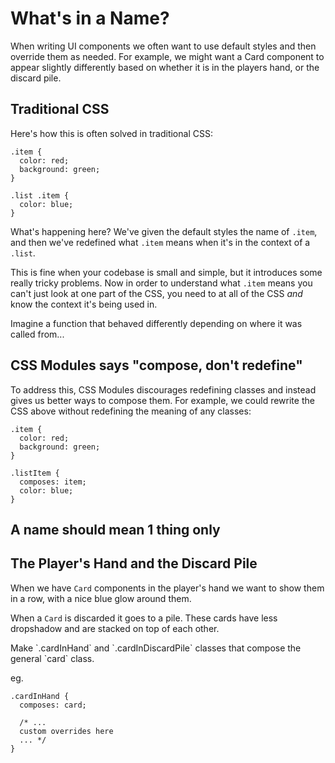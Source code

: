 # What's in a Name?

When writing UI components we often want to use default styles and then override them as needed. For example, we might want a Card component to appear slightly differently based on whether it is in the players hand, or the discard pile.

## Traditional CSS

Here's how this is often solved in traditional CSS:

```
.item {
  color: red;
  background: green;
}

.list .item {
  color: blue;
}
```

What's happening here? We've given the default styles the name of `.item`, and then we've redefined what `.item` means when it's in the context of a `.list`.

This is fine when your codebase is small and simple, but it introduces some really tricky problems. Now in order to understand what `.item` means you can't just look at one part of the CSS, you need to at all of the CSS _and_ know the context it's being used in.

Imagine a function that behaved differently depending on where it was called from...

## CSS Modules says "compose, don't redefine"

To address this, CSS Modules discourages redefining classes and instead gives us better ways to compose them. For example, we could rewrite the CSS above without redefining the meaning of any classes:

```
.item {
  color: red;
  background: green;
}

.listItem {
  composes: item;
  color: blue;
}
```

<div class="core-concept">
<h2>A name should mean 1 thing only</h2>
</div>

## The Player's Hand and the Discard Pile

When we have `Card` components in the player's hand we want to show them in a row, with a nice blue glow around them.

When a `Card` is discarded it goes to a pile. These cards have less dropshadow and are stacked on top of each other.

<div class="task"></div>
Make `.cardInHand` and `.cardInDiscardPile` classes that compose the general `card` class.

eg.

```
.cardInHand {
  composes: card;

  /* ...
  custom overrides here
  ... */
}
```
